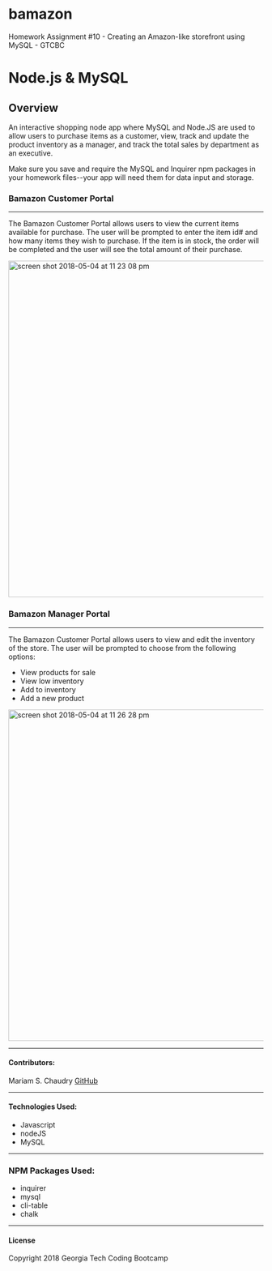 # bamazon
Homework Assignment #10 -  Creating an Amazon-like storefront using MySQL - GTCBC 

# Node.js & MySQL

## Overview

An interactive shopping node app where MySQL and Node.JS are used to allow users to purchase items as a customer, view, track and update the product inventory as a manager, and track the total sales by department as an executive.

Make sure you save and require the MySQL and Inquirer npm packages in your homework files--your app will need them for data input and storage.

### Bamazon Customer Portal
***

The Bamazon Customer Portal allows users to view the current items available for purchase.  The user will be prompted to enter the item id# and how many items they wish to purchase.  If the item is in stock, the order will be completed and the user will see the total amount of their purchase.

<img width="664" alt="screen shot 2018-05-04 at 11 23 08 pm" src="https://user-images.githubusercontent.com/32858340/39659245-3d5a7562-4ff2-11e8-9894-d2ae8ae3e62d.png">


### Bamazon Manager Portal
***

The Bamazon Customer Portal allows users to view and edit the inventory of the store.  The user will be prompted to choose from the following options:
* View products for sale
* View low inventory
* Add to inventory
* Add a new product

<img width="654" alt="screen shot 2018-05-04 at 11 26 28 pm" src="https://user-images.githubusercontent.com/32858340/39659265-a0c43dfe-4ff2-11e8-9fae-10fdbbbbe3a9.png">


***

#### Contributors:
Mariam S. Chaudry [GitHub](https://github.com/mariamschaudry)
***

#### Technologies Used:
* Javascript
* nodeJS
* MySQL
***

### NPM Packages Used:
* inquirer
* mysql
* cli-table
* chalk 

***
#### License

Copyright 2018 Georgia Tech Coding Bootcamp 

